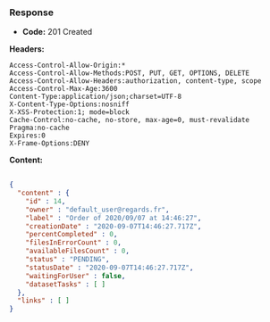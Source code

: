 ### Response

* **Code:** 201 Created

**Headers:**

`Access-Control-Allow-Origin:*`  
`Access-Control-Allow-Methods:POST, PUT, GET, OPTIONS, DELETE`  
`Access-Control-Allow-Headers:authorization, content-type, scope`  
`Access-Control-Max-Age:3600`  
`Content-Type:application/json;charset=UTF-8`  
`X-Content-Type-Options:nosniff`  
`X-XSS-Protection:1; mode=block`  
`Cache-Control:no-cache, no-store, max-age=0, must-revalidate`  
`Pragma:no-cache`  
`Expires:0`  
`X-Frame-Options:DENY`  

**Content:**

```json
    
{
  "content" : {
    "id" : 14,
    "owner" : "default_user@regards.fr",
    "label" : "Order of 2020/09/07 at 14:46:27",
    "creationDate" : "2020-09-07T14:46:27.717Z",
    "percentCompleted" : 0,
    "filesInErrorCount" : 0,
    "availableFilesCount" : 0,
    "status" : "PENDING",
    "statusDate" : "2020-09-07T14:46:27.717Z",
    "waitingForUser" : false,
    "datasetTasks" : [ ]
  },
  "links" : [ ]
}
```
